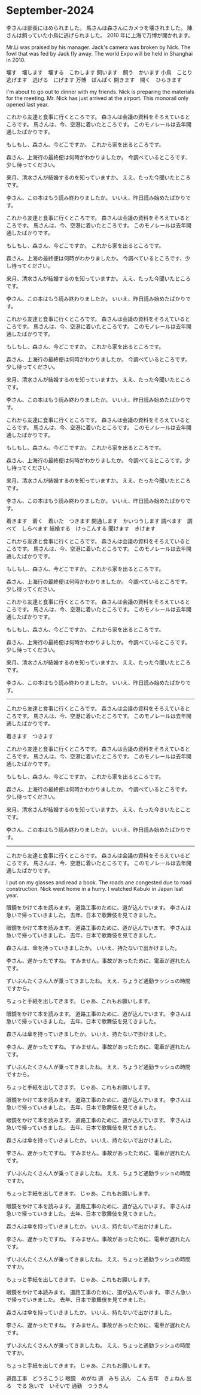 # September-2024

李さんは部長にほめられました。
馬さんは森さんにカメラを壊されました。
陳さんは飼っていた小鳥に逃げられました。
2010 年に上海で万博が開かれます。

Mr.Li was praised by his manager.
Jack's camera was broken by Nick.
The fowl that was fed by Jack fly away.
The world Expo will be held in Shanghai in 2010.

壊す　壊します　壊する　こわします
飼います　飼う　かいます
小鳥　ことり
逃げます　逃げる　にげます
万博　ばんぱく
開きます　開く　ひらきます

I'm about to go out to dinner with my friends.
Nick is preparing the materials for the meeting.
Mr. Nick has just arrived at the airport.
This monorail only opened last year.

これから友達と食事に行くところです。
森さんは会議の資料をそろえているところです。
馬さんは、今、空港に着いたところです。
このモノレールは去年開通したばかりです。

もしもし、森さん、今どこですか。
これから家を出るところです。

森さん、上海行の最終便は何時がわかりましたか。
今調べているところです、少し待ってください。

来月、清水さんが結婚するのを知っていますか。
ええ、たった今聞いたところです。

李さん、この本はもう読み終わりましたか。
いいえ、昨日読み始めたばかりです。

これから友達と食事に行くところです。
森さんは会議の資料をそろえているところです。
馬さんは、今、空港に着いたところです。
このモノレールは去年開通したばかりです。

もしもし、森さん、今どこですか。
これから家を出るところです。

森さん、上海の最終便は何時がわかりましたか。
今調べているところです、少し待ってください。

来月、清水さんが結婚するのを知っていますか。
ええ、たった今聞いたところです。

李さん、この本はもう読み終わりましたか。
いいえ、昨日読み始めたばかりです。

これから友達と食事に行くところです。
森さんは会議の資料をそろえているところです。
馬さんは、今、空港に着いたところです。
このモノレールは去年開通したばかりです。

もしもし、森さん、今どこですか。
これから家を出るところです。

森さん、上海行の最終便は何時がわかりましたか。
今調べているところです。少し待ってください。

来月、清水さんが結婚するのを知っていますか。
ええ、たった今聞いたところです。

李さん、この本はもう読み終わりましたか。
いいえ、昨日読み始めたばかりです。

これから友達に食事に行くところです。
森さんは会議の資料をそろえているところです。
馬さんは、今、空港に着いたところです。
このモノレールは去年開通したばかりです。

もしもし、森さん、今どこですか。
これから家を出るところです。

森さん、上海行の最終便は何時がわかりましたか。
今調べてるところです。少し待ってください。

来月、清水さんが結婚するのを知っていますか。
ええ、たった今聞いたところです。

李さん、この本はもう読み終わりましたか。
いいえ、昨日読み始めたばかりです。

着きます　着く　着いた　つきます
開通します　かいつうします
調べます　調べて　しらべます
結婚する　けっこんする
聞けます　きけます

これから友達と食事に行くところです。
森さんは会議の資料をそろえているところです。
馬さんは、今、空港に着いたところです。
このモノレールは去年開通したばかりです。

もしもし、森さん、今どこですか。
これから家を出るところです。

森さん、上海行の最終便は何時かわかりましたか。
今調べているところです。少し待ってください。

これから友達と食事に行くところです。
森さんは会議の資料をそろえているところです。
馬さんは、今、空港に着いたところです。
このモノレールは去年開通したばかりです。

もしもし、森さん、今どこですか。
これから家を出るところです。

森さん、上海行の最終便は何時かわかりましたか。
今調べているところです。少し待ってください。

来月、清水さんが結婚するのを知っていますか。
ええ、たった今聞いたところです。

李さん、この本はもう読み終わりましたか。
いいえ、昨日読み始めたばかりです。

---

これから友達と食事に行くところです。
森さんは会議の資料をそろえているところです。
馬さんは、今、空港に着いたところです。
このモノレールは去年開通したばかりです。

着きます　つきます

これから友達と食事に行くところです。
森さんは会議の資料をそろえているところです。
馬さんは、今、空港に着いたところです。
このモノレールは去年開通したばかりです。

もしもし、森さん、今どこですか。
これから家を出るところです。

森さん、上海行の最終便は何時かわかりましたか。
今調べているところです。少し待ってください。

来月、清水さんが結婚するのを知っていますか。
ええ、たった今きいたとことです。

李さん、この本はもう読み終わりましたか。
いいえ、昨日読み始めたばかりです。

---

これから友達と食事に行くところです。
森さんは会議の資料をそろえているどころです。
馬さんは、今、空港に着いたところです。
このモノレールは去年開通したばかりです。

I put on my glasses and read a book.
The roads ane congested due to road construction.
Nick went home in a hurry.
I watched Kabuki in Japan lsat year.

眼鏡をかけて本を読みます。
道路工事のために、道が込んでいます。
李さんは急いで帰っていきました。
去年、日本で歌舞伎を見てきました。

眼鏡をかけて本を読みます。
道路工事のために、道が込んでいます。
李さんは急いで帰っていきました。
去年、日本で歌舞伎を見てきました。

森さんは、傘を持っていきましたか。
いいえ、持たないで出かけました。

李さん、遅かったですね。
すみません。事故があったために、電車が遅れたんです。

ずいぶんたくさん人が乗ってきましたね。
ええ、ちょうど通勤ラッシュの時間ですから。

ちょっと手紙を出してきます。
じゃあ、これもお願いします。

眼鏡をかけて本を読みます。
道路工事のために、道が込んでいます。
李さんは急いで帰っていきました。
去年、日本で歌舞伎を見てきました。

森さんは傘を持っていきましたか。
いいえ、持たないで掛けました。

李さん、遅かったですね。
すみません。事故があったために、電車が遅れたんです。

ずいぶんたくさん人が乗ってきましたね。
ええ、ちょうど通勤ラッシュの時間ですから。

ちょっと手紙を出してきます。
じゃあ、これもお願いします。

眼鏡をかけて本を読みます。
道路工事のために、道が込んでいます。
李さんは急いで帰っていきました。
去年、日本で歌舞伎を見てきました。

眼鏡をかけて本を読みます。
道路工事のために、道が込んでいます。
李さんは急いで帰っていきました。
去年、日本で歌舞伎を見てきました。

森さんは傘を持っていきましたか。
いいえ、持たないで出かけました。

李さん、遅かったですね。
すみません。事故があったために、電車が遅れたんです。

ずいぶんたくさん人が乗ってきましたね。
ええ、ちょうど通勤ラッシュの時間ですか。

ちょっと手紙を出してきます。
じゃあ、これもお願いします。

眼鏡をかけて本を読みます。
道路工事のために、道が込んでいます。
李さんは急いで帰っていきました。
去年、日本で歌舞伎を見てきました。

森さんは傘を持っていきましたか。
いいえ、持たないで出かけました。

李さん、遅かったですね。
すみません。事故があったために、電車が遅れたんです。

ずいぶんたくさん人が乗ってきましたね。
ええ、ちょっと通勤ラッシュの時間ですか。

ちょっと手紙を出してきます。
じゃあ、これもお願いします。

眼鏡をかけて本読みます。
道路工事のために、道が込んでいます。
李さん急いで帰っていきました。
去年、日本で歌舞伎を見てきました。

森さんは傘を持っていきましたか。
いいえ、持たないで出かけました。

李さん、遅かったですね。
すみません。事故があったために、電車が遅れたんです。

ずいぶんたくさん人が乗ってきましたね。
ええ、ちょっと通勤ラッシュの時間ですか。

ちょっと手紙を出してきます。
じゃあ、これもお願いします。

道路工事　どうろこうじ
眼鏡　めがね
道　みち
込ん　こん
去年　きょねん
出る　でる
急いで　いそいで
通勤　つうきん
